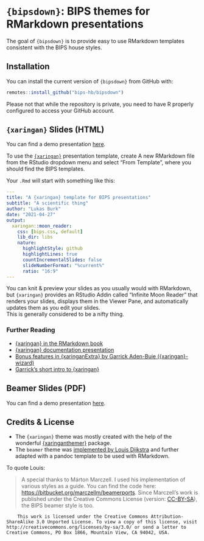 
<!-- README.md is generated from README.Rmd. Please edit that file -->

# `{bipsdown}`: BIPS themes for RMarkdown presentations

The goal of `{bipsdown}` is to provide easy to use RMarkdown templates
consistent with the BIPS house styles.

## Installation

You can install the current version of `{bipsdown}` from GitHub with:

``` r
remotes::install_github("bips-hb/bipsdown")
```

Please not that while the repository is private, you need to have R
properly configured to access your GitHub account.

## `{xaringan}` Slides (HTML)

You can find a demo presentation
[here](https://bips-hb.github.io/bipsdown/bips-xaringan/).

To use the [`{xaringan}`](https://slides.yihui.org/xaringan/)
presentation template, create A new RMarkdown file from the RStudio
dropdown menu and select “From Template”, where you should find the BIPS
templates.

Your `.Rmd` will start with something like this:

``` yaml
---
title: "A {xaringan} template for BIPS presentations"
subtitle: "A scientific thing"
author: "Lukas Burk"
date: "2021-04-27"
output:
  xaringan::moon_reader:
    css: [bips.css, default]
    lib_dir: libs
    nature:
      highlightStyle: github
      highlightLines: true
      countIncrementalSlides: false
      slideNumberFormat: "%current%"
      ratio: "16:9"
---
```

You can knit & preview your slides as you usually would with RMarkdown,
but `{xaringan}` provides an RStudio Addin called “Infinite Moon Reader”
that renders your slides, displays them in the Viewer Pane, and
automatically updates them as you edit your slides.  
This is generally considered to be a nifty thing.

### Further Reading

-   [{xaringan} in the RMarkdown
    book](https://bookdown.org/yihui/rmarkdown/xaringan.html)
-   [{xaringan} documentation
    presentation](http://slides.yihui.name/xaringan/)
-   [Bonus features in {xaringanExtra} by Garrick Aden-Buie
    ({xaringan}-wizard)](https://pkg.garrickadenbuie.com/xaringanExtra/#/README?id=xaringanextra)
-   [Garrick’s short intro to
    {xaringan}](https://slides.garrickadenbuie.com/sliding-in-style/)

## Beamer Slides (PDF)

You can find a demo presentation
[here](https://bips-hb.github.io/bipsdown/bips-beamer/bips-beamer.pdf).

## Credits & License

-   The `{xaringan}` theme was mostly created with the help of the
    wonderful
    [{xaringanthemer}](https://pkg.garrickadenbuie.com/xaringanthemer/)
    package.
-   The `beamer` theme was [implemented by Louis
    Dijkstra](https://github.com/bips-hb/bips-beamer) and further
    adapted with a pandoc template to be used with RMarkdown.

To quote Louis:

> A special thanks to Márton Marczell. I used his implementation of
> various styles as a guide. You can find the code here:
> <https://bitbucket.org/marczellm/beamerports>. Since Marczell’s work
> is published under the Creative Commons License (version:
> [CC-BY-SA](http://creativecommons.org/licenses/by-sa/3.0)), the BIPS
> beamer style is too.

        This work is licensed under the Creative Commons Attribution-ShareAlike 3.0 Unported License. To view a copy of this license, visit http://creativecommons.org/licenses/by-sa/3.0/ or send a letter to Creative Commons, PO Box 1866, Mountain View, CA 94042, USA.
